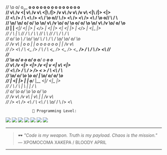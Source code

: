 //     \o       o/   o__ __o         o__ __o        o          o        o__ __o            o__ __o        o__ __o        o          o           o         
//      v\     /v   <|     v\       /v     v\      <|\        /|>      /v     v\          /v     v\      /v     v\      <|\        /|>         <|>        
//       <\   />    / \     <\     />       <\     / \\o    o// \     />       <\        />       <\    />       <\     / \\o    o// \         / \        
//         \o/      \o/     o/   o/           \o   \o/ v\  /v \o/   o/           \o    o/             o/           \o   \o/ v\  /v \o/       o/   \o      
//          |        |__  _<|/  <|             |>   |   <\/>   |   <|             |>  <|             <|             |>   |   <\/>   |       <|__ __|>     
//         / \       |           \\           //   / \        / \   \\           //    \\             \\           //   / \        / \      /       \     
//       o/   \o    <o>            \         /     \o/        \o/     \         /        \         /    \         /     \o/        \o/    o/         \o   
//      /v     v\    |              o       o       |          |       o       o          o       o      o       o       |          |    /v           v\  
//     />       <\  / \             <\__ __/>      / \        / \      <\__ __/>          <\__ __/>      <\__ __/>      / \        / \  />             <\ 
//                                                                                                                                                                                                                                                 
//                                                                                                                                                        
//     \o       o/          o           o         o/   o__ __o__/_   o__ __o        o         
//      v\     /v          <|>         <|>       /v   <|    v       <|     v\      <|>        
//       <\   />           / \         / >      />    < >           / \     <\     / \        
//         \o/           o/   \o       \o__ __o/       |            \o/     o/   o/   \o      
//          |           <|__ __|>       |__ __|        o__/_         |__  _<|/  <|__ __|>     
//         / \          /       \       |      \       |             |          /       \     
//       o/   \o      o/         \o    <o>      \o    <o>           <o>       o/         \o   
//      /v     v\    /v           v\    |        v\    |             |       /v           v\  
//     />       <\  />             <\  / \        <\  / \  _\o__/_  / \     />             <\ 

                🧠 Programming Level:

<p>
  <img src="https://img.shields.io/badge/C-%2300599C.svg?style=for-the-badge&logo=c&logoColor=white" />
  <img src="https://img.shields.io/badge/C++-%2300599C.svg?style=for-the-badge&logo=c%2B%2B&logoColor=white" />
  <img src="https://img.shields.io/badge/Assembly-%23A8B9CC.svg?style=for-the-badge&logo=gnuassembly&logoColor=white" />
  <img src="https://img.shields.io/badge/Python-%2314354C.svg?style=for-the-badge&logo=python&logoColor=white" />
  <img src="https://img.shields.io/badge/JavaScript-%23F7DF1E.svg?style=for-the-badge&logo=javascript&logoColor=black" />
  <img src="https://img.shields.io/badge/PHP-%23777BB4.svg?style=for-the-badge&logo=php&logoColor=white" />
  <img src="https://img.shields.io/badge/Go-%2300ADD8.svg?style=for-the-badge&logo=go&logoColor=white" />
</p>

---


> 🕶️ *"Code is my weapon. Truth is my payload. Chaos is the mission."*
> — XPOMOCOMA XAKEPA / BLOODY APRIL

---
